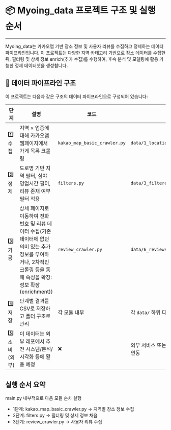 # 📦 Myoing_data 프로젝트 구조 및 실행 순서

---

Myoing_data는 카카오맵 기반 장소 정보 및 사용자 리뷰를 수집하고 정제하는 데이터 파이프라인입니다.
이 프로젝트는 다양한 지역·카테고리 기반으로 장소 데이터를 수집한 뒤, 필터링 및 상세 정보 enrich(추가 수집)를 수행하여, 후속 분석 및 모델링에 활용 가능한 정제 데이터셋을 생성합니다.

## 🔄 데이터 파이프라인 구조

이 프로젝트는 다음과 같은 구조의 데이터 파이프라인으로 구성되어 있습니다:

| 단계 | 설명 | 코드 | 출력 |
| --- | --- | --- | --- |
| 1️⃣ 수집 | 지역 × 업종에 대해 카카오맵 웹페이지에서 가게 목록 크롤링 | `kakao_map_basic_crawler.py` | `data/1_location_categories/` |
| 2️⃣ 정제 | 도로명 기반 지역 필터, 심야 영업시간 필터, 리뷰 존재 여부 필터 적용 | `filters.py` | `data/3_filtered_location_categories/` |
| 3️⃣ 가공 | 상세 페이지로 이동하여 전화번호 및 리뷰 데이터 수집(기존 데이터에 없던 의미 있는 추가 정보를 부여하거나, 2차적인 크롤링 등을 통해 속성을 확장: 정보 확장(enrichment)) | `review_crawler.py` | `data/6_reviews_about_4/` |
| 4️⃣ 저장 | 단계별 결과를 CSV로 저장하고 폴더 구조로 관리 | 각 모듈 내부 | 각 `data/` 하위 디렉토리 |
| 5️⃣ 소비(외부) | 이 데이터는 외부 레포에서 추천 시스템/분석/시각화 등에 활용 예정 | ❌ | 외부 서비스 또는 모델 학습 파이프라인으로 연동 |

## 실행 순서 요약

main.py 내부적으로 다음 모듈 순차 실행

- 1단계: kakao_map_basic_crawler.py → 지역별 장소 정보 수집
- 2단계: filters.py → 필터링 및 상세 정보 채움
- 3단계: review_crawler.py → 사용자 리뷰 수집